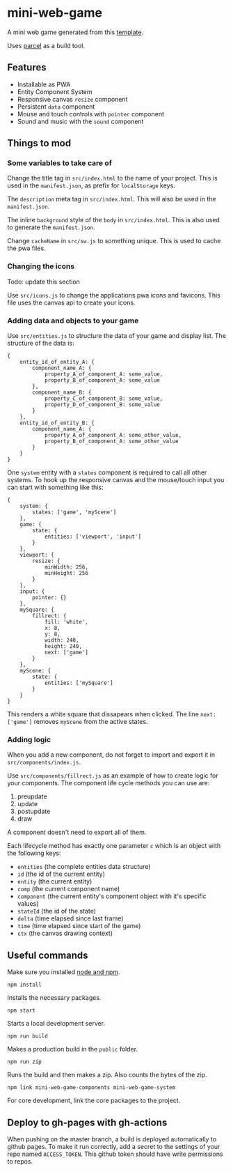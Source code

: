 # mini-web-game

A mini web game generated from this [template](https://github.com/Quinten/mini-web-game).

Uses [parcel](https://parceljs.org/) as a build tool.

## Features

- Installable as PWA
- Entity Component System
- Responsive canvas `resize` component
- Persistent `data` component
- Mouse and touch controls with `pointer` component
- Sound and music with the `sound` component

## Things to mod

### Some variables to take care of

Change the title tag in `src/index.html` to the name of your project. This is used in the `manifest.json`, as prefix for `localStorage` keys.

The `description` meta tag in `src/index.html`. This will also be used in the `manifest.json`.

The inline `background` style of the `body` in `src/index.html`. This is also used to generate the `manifest.json`.

Change `cacheName` in `src/sw.js` to something unique. This is used to cache the pwa files.

### Changing the icons

Todo: update this section

Use `src/icons.js` to change the applications pwa icons and favicons. This file uses the canvas api to create your icons.

### Adding data and objects to your game

Use `src/entities.js` to structure the data of your game and display list. The structure of the data is:

```
{
    entity_id_of_entity_A: {
        component_name_A: {
            property_A_of_component_A: some_value,
            property_B_of_component_A: some_value
        },
        component_name_B: {
            property_C_of_component_B: some_value,
            property_D_of_component_B: some_value
        }
    },
    entity_id_of_entity_B: {
        component_name_A: {
            property_A_of_component_A: some_other_value,
            property_B_of_component_A: some_other_value
        }
    }
}
```

One `system` entity with a `states` component is required to call all other systems. To hook up the responsive canvas and the mouse/touch input you can start with something like this:

```
{
    system: {
        states: ['game', 'myScene']
    },
    game: {
        state: {
            entities: ['viewport', 'input']
        }
    },
    viewport: {
        resize: {
            minWidth: 256,
            minHeight: 256
        }
    },
    input: {
        pointer: {}
    },
    mySquare: {
        fillrect: {
            fill: 'white',
            x: 8,
            y: 8,
            width: 240,
            height: 240,
            next: ['game']
        }
    },
    myScene: {
        state: {
            entities: ['mySquare']
        }
    }
}
```

This renders a white square that dissapears when clicked. The line `next: ['game']` removes `myScene` from the active states.

### Adding logic

When you add a new component, do not forget to import and export it in `src/components/index.js`.

Use `src/components/fillrect.js` as an example of how to create logic for your components. The component life cycle methods you can use are:

1. preupdate
2. update
3. postupdate
4. draw

A component doesn't need to export all of them.

Each lifecycle method has exactly one parameter `c` which is an object with the following keys:

- `entities` (the complete entities data structure)
- `id` (the id of the current entity)
- `entity` (the current entity)
- `comp` (the current component name)
- `component` (the current entity's component object with it's specific values)
- `stateId` (the id of the state)
- `delta` (time elapsed since last frame)
- `time` (time elapsed since start of the game)
- `ctx` (the canvas drawing context)

## Useful commands

Make sure you installed [node and npm](https://nodejs.org/en/).

```
npm install
```

Installs the necessary packages.

```
npm start
```

Starts a local development server.

```
npm run build
```

Makes a production build in the `public` folder.

```
npm run zip
```

Runs the build and then makes a zip. Also counts the bytes of the zip.

```
npm link mini-web-game-components mini-web-game-system
```

For core development, link the core packages to the project.

## Deploy to gh-pages with gh-actions

When pushing on the master branch, a build is deployed automatically to github pages. To make it run correctly, add a secret to the settings of your repo named `ACCESS_TOKEN`. This github token should have write permissions to repos.
